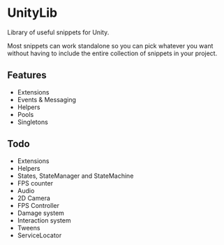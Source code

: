 # UnityLib

Library of useful snippets for Unity.

Most snippets can work standalone so you can pick whatever you want without having to include the entire collection of snippets in your project.

## Features

- Extensions
- Events & Messaging
- Helpers
- Pools
- Singletons

## Todo

- Extensions
- Helpers
- States, StateManager and StateMachine
- FPS counter
- Audio
- 2D Camera
- FPS Controller
- Damage system
- Interaction system
- Tweens
- ServiceLocator